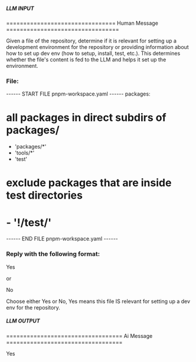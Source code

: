 ##### LLM INPUT #####
================================ Human Message =================================

Given a file of the repository, determine if it is relevant for setting up a development environment for the repository or providing information about how to set up dev env (how to setup, install, test, etc.). This determines whether the file's content is fed to the LLM and helps it set up the environment.

### File:
------ START FILE pnpm-workspace.yaml ------
packages:
  # all packages in direct subdirs of packages/
  - 'packages/*'
  - 'tools/*'
  - 'test'
  # exclude packages that are inside test directories
  # - '!**/test/**'

------ END FILE pnpm-workspace.yaml ------

### Reply with the following format:

<rel>Yes</rel>

or

<rel>No</rel>

Choose either Yes or No, Yes means this file IS relevant for setting up a dev env for the repository.

##### LLM OUTPUT #####
================================== Ai Message ==================================

<rel>Yes</rel>